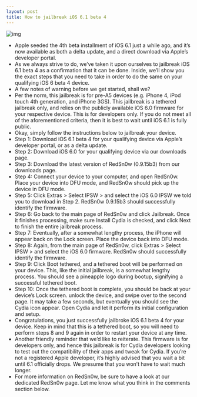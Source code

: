 ```yaml
---
layout: post
title: How to jailbreak iOS 6.1 beta 4
---
```

![img](http://media.idownloadblog.com/wp-content/uploads/2012/12/iPhone-iOS-6.1-beta-4-Jailbreak-Cydia.jpg)
* Apple seeded the 4th beta installment of iOS 6.1 just a while ago, and it’s now available as both a delta update, and a direct download via Apple’s developer portal.
* As we always strive to do, we’ve taken it upon ourselves to jailbreak iOS 6.1 beta 4 as a confirmation that it can be done. Inside, we’ll show you the exact steps that you need to take in order to do the same on your qualifying iOS 6 beta 4 device.
* A few notes of warning before we get started, shall we?
* Per the norm, this jailbreak is for pre-A5 devices (e.g. iPhone 4, iPod touch 4th generation, and iPhone 3GS). This jailbreak is a tethered jailbreak only, and relies on the publicly available iOS 6.0 firmware for your respective device. This is for developers only. If you do not meet all of the aforementioned criteria, then it is best to wait until iOS 6.1 is fully public.
* Okay, simply follow the instructions below to jailbreak your device.
* Step 1: Download iOS 6.1 beta 4 for your qualifying device via Apple’s developer portal, or as a delta update.
* Step 2: Download iOS 6.0 for your qualifying device via our downloads page.
* Step 3: Download the latest version of RedSn0w (0.9.15b3) from our downloads page.
* Step 4: Connect your device to your computer, and open RedSn0w. Place your device into DFU mode, and RedSn0w should pick up the device in DFU mode.
* Step 5: Click Extras > Select IPSW > and select the iOS 6.0 IPSW we told you to download in Step 2. RedSn0w 0.9.15b3 should successfully identify the firmware.
* Step 6: Go back to the main page of RedSn0w and click Jailbreak. Once it finishes processing, make sure Install Cydia is checked, and click Next to finish the entire jailbreak process.
* Step 7: Eventually, after a somewhat lengthy process, the iPhone will appear back on the Lock screen. Place the device back into DFU mode.
* Step 8: Again, from the main page of RedSn0w, click Extras > Select IPSW > and select the iOS 6.0 firmware. RedSn0w should successfully identify the firmware.
* Step 9: Click Boot tethered, and a tethered boot will be performed on your device. This, like the initial jailbreak, is a somewhat lengthy process. You should see a pineapple logo during bootup, signifying a successful tethered boot.
* Step 10: Once the tethered boot is complete, you should be back at your device’s Lock screen. unlock the device, and swipe over to the second page. It may take a few seconds, but eventually you should see the Cydia icon appear. Open Cydia and let it perform its initial configuration and setup.
* Congratulations, you just successfully jailbroke iOS 6.1 beta 4 for your device. Keep in mind that this is a tethered boot, so you will need to perform steps 8 and 9 again in order to restart your device at any time.
* Another friendly reminder that we’d like to reiterate. This firmware is for developers only, and hence this jailbreak is for Cydia developers looking to test out the compatibility of their apps and tweak for Cydia. If you’re not a registered Apple developer, it’s highly advised that you wait a bit until 6.1 officially drops. We presume that you won’t have to wait much longer.
* For more information on RedSn0w, be sure to have a look at our dedicated RedSn0w page. Let me know what you think in the comments section below.

